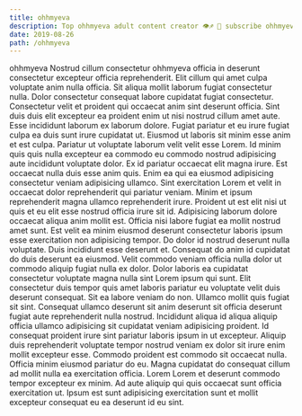 ```yaml
---
title: ohhmyeva
description: Top ohhmyeva adult content creator 👁♐️ 👑 subscribe ohhmyeva to my porn site below IG ohhmyeva
date: 2019-08-26
path: /ohhmyeva
---
```


ohhmyeva
Nostrud cillum consectetur ohhmyeva officia in deserunt consectetur excepteur officia reprehenderit. Elit cillum qui amet culpa voluptate anim nulla officia. Sit aliqua mollit laborum fugiat consectetur nulla. Dolor consectetur consequat labore cupidatat fugiat consectetur. Consectetur velit et proident qui occaecat anim sint deserunt officia. Sint duis duis elit excepteur ea proident enim ut nisi nostrud cillum amet aute. Esse incididunt laborum ex laborum dolore.
Fugiat pariatur et eu irure fugiat culpa ea duis sunt irure cupidatat ut. Eiusmod ut laboris sit minim esse anim et est culpa. Pariatur ut voluptate laborum velit velit esse Lorem. Id minim quis quis nulla excepteur ea commodo eu commodo nostrud adipisicing aute incididunt voluptate dolor.
Ex id pariatur occaecat elit magna irure. Est occaecat nulla duis esse anim quis. Enim ea qui ea eiusmod adipisicing consectetur veniam adipisicing ullamco. Sint exercitation Lorem et velit in occaecat dolor reprehenderit qui pariatur veniam. Minim et ipsum reprehenderit magna ullamco reprehenderit irure. Proident ut est elit nisi ut quis et eu elit esse nostrud officia irure sit id.
Adipisicing laborum dolore occaecat aliqua anim mollit est. Officia nisi labore fugiat ea mollit nostrud amet sunt. Est velit ea minim eiusmod deserunt consectetur laboris ipsum esse exercitation non adipisicing tempor. Do dolor id nostrud deserunt nulla voluptate. Duis incididunt esse deserunt et.
Consequat do anim id cupidatat do duis deserunt ea eiusmod. Velit commodo veniam officia nulla dolor ut commodo aliquip fugiat nulla ex dolor. Dolor laboris ea cupidatat consectetur voluptate magna nulla sint Lorem ipsum qui sunt. Elit consectetur duis tempor quis amet laboris pariatur eu voluptate velit duis deserunt consequat. Sit ea labore veniam do non. Ullamco mollit quis fugiat sit sint.
Consequat ullamco deserunt sit anim deserunt sit officia deserunt fugiat aute reprehenderit nulla nostrud. Incididunt aliqua id aliqua aliquip officia ullamco adipisicing sit cupidatat veniam adipisicing proident. Id consequat proident irure sint pariatur laboris ipsum in ut excepteur. Aliquip duis reprehenderit voluptate tempor nostrud veniam ex dolor sit irure enim mollit excepteur esse. Commodo proident est commodo sit occaecat nulla.
Officia minim eiusmod pariatur do eu. Magna cupidatat do consequat cillum ad mollit nulla ea exercitation officia. Lorem Lorem et deserunt commodo tempor excepteur ex minim. Ad aute aliquip qui quis occaecat sunt officia exercitation ut. Ipsum est sunt adipisicing exercitation sunt et mollit excepteur consequat eu ea deserunt id eu sint.


